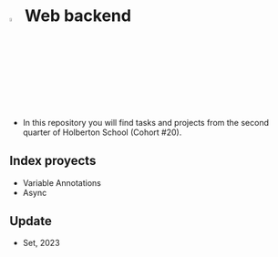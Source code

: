 # <a  href="https://www.python.org/"> <img src="https://upload.wikimedia.org/wikipedia/commons/thumb/1/1f/Python_logo_01.svg/800px-Python_logo_01.svg.png" alt="Python Language" width=4% heigth=4% ></img></a> Web backend

- In this repository you will find tasks and projects from the second quarter of Holberton School (Cohort #20).
## Index proyects
- Variable Annotations
- Async
 
## Update
- Set, 2023